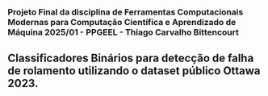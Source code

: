 ### Projeto Final da disciplina de Ferramentas Computacionais Modernas para Computação Científica e Aprendizado de Máquina 2025/01 - PPGEEL - Thiago Carvalho Bittencourt

## Classificadores Binários para detecção de falha de rolamento utilizando o dataset público Ottawa 2023.

